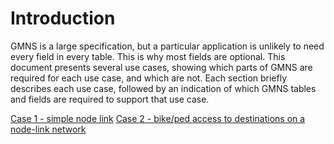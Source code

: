 
# Introduction

GMNS is a large specification, but a particular application is unlikely
to need every field in every table. This is why most fields are
optional. This document presents several use cases, showing which parts
of GMNS are required for each use case, and which are not. Each section
briefly describes each use case, followed by an indication of which GMNS
tables and fields are required to support that use case.

[Case 1 - simple node link](GMNSProfileCase1.md)
[Case 2 - bike/ped access to destinations on a node-link network](GMNSProfileCase2.md)
